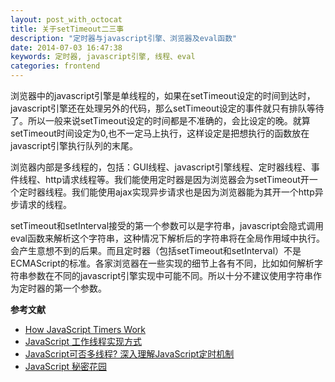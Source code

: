 ```yaml
---
layout: post_with_octocat
title: 关于setTimeout二三事
description: "定时器与javascript引擎、浏览器及eval函数"
date: 2014-07-03 16:47:38
keywords: 定时器, javascript引擎, 线程、eval
categories: frontend
---
```


浏览器中的javascript引擎是单线程的，如果在setTimeout设定的时间到达时，javascript引擎还在处理另外的代码，那么setTimeout设定的事件就只有排队等待了。所以一般来说setTimeout设定的时间都是不准确的，会比设定的晚。就算setTimeout时间设定为0,也不一定马上执行，这样设定是把想执行的函数放在javascript引擎执行队列的末尾。

浏览器内部是多线程的，包括：GUI线程、javascript引擎线程、定时器线程、事件线程、http请求线程等。我们能使用定时器是因为浏览器会为setTimeout开一个定时器线程。我们能使用ajax实现异步请求也是因为浏览器能为其开一个http异步请求的线程。

setTimeout和setInterval接受的第一个参数可以是字符串，javascript会隐式调用eval函数来解析这个字符串，这种情况下解析后的字符串将在全局作用域中执行。会产生意想不到的后果。而且定时器（包括setTimeout和setInterval）不是ECMAScript的标准。各家浏览器在一些实现的细节上各有不同，比如如何解析字符串参数在不同的javascript引擎实现中可能不同。所以十分不建议使用字符串作为定时器的第一个参数。


**参考文献**


- [How JavaScript Timers Work](http://ejohn.org/blog/how-javascript-timers-work/)
- [JavaScript 工作线程实现方式](http://www.ibm.com/developerworks/cn/web/1105_chengfu_jsworker/index.html)
- [JavaScript可否多线程? 深入理解JavaScript定时机制](http://www.phpv.net/html/1700.html)
- [JavaScript 秘密花园](http://bonsaiden.github.io/JavaScript-Garden/zh/#intro)